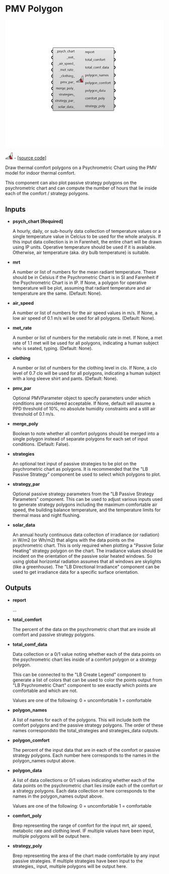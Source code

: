 # PMV Polygon

![](../../.gitbook/assets/PMV_Polygon.png)

![](../../.gitbook/assets/PMV_Polygon%20%281%29.png) - [\[source code\]](https://github.com/ladybug-tools/ladybug-grasshopper/blob/master/ladybug_grasshopper/src//LB%20PMV%20Polygon.py)

Draw thermal comfort polygons on a Psychrometric Chart using the PMV model for indoor thermal comfort.

This component can also plot passive strategy polygons on the psychrometric chart and can compute the number of hours that lie inside each of the comfort / strategy polygons.

## Inputs

* **psych\_chart \[Required\]**

  A hourly, daily, or sub-hourly data collection of temperature values or a single temperature value in Celcius to be used for the whole analysis. If this input data collection is in in Farenheit, the entire chart will be drawn using IP units. Operative temperature should be used if it is available. Otherwise, air temperature \(aka. dry bulb temperature\) is suitable. 

* **mrt**

  A number or list of numbers for the mean radiant temperature. These should be in Celsius if the Psychrometric Chart is in SI and Farenheit if the Psychrometric Chart is in IP. If None, a polygon for operative temperature will be plot, assuming that radiant temperature and air temperature are the same. \(Default: None\). 

* **air\_speed**

  A number or list of numbers for the air speed values in m/s. If None, a low air speed of 0.1 m/s wil be used for all polygons. \(Default: None\). 

* **met\_rate**

  A number or list of numbers for the metabolic rate in met. If None, a met rate of 1.1 met will be used for all polygons, indicating a human subject who is seated, typing. \(Default: None\). 

* **clothing**

  A number or list of numbers for the clothing level in clo. If None, a clo level of 0.7 clo will be used for all polygons, indicating a human subject with a long sleeve shirt and pants. \(Default: None\). 

* **pmv\_par**

  Optional PMVParameter object to specify parameters under which conditions are considered acceptable. If None, default will assume a PPD threshold of 10%, no absolute humidity constraints and a still air threshold of 0.1 m/s. 

* **merge\_poly**

  Boolean to note whether all comfort polygons should be merged into a single polygon instead of separate polygons for each set of input conditions. \(Default: False\). 

* **strategies**

  An optional text input of passive strategies to be plot on the psychrometric chart as polygons.  It is recommended that the "LB Passive Strategy" component be used to select which polygons to plot. 

* **strategy\_par**

  Optional passive strategy parameters from the "LB Passive Strategy Parameters" component. This can be used to adjust various inputs used to generate strategy polygons including the maximum comfortable air speed, the building balance temperature, and the temperature limits for thermal mass and night flushing. 

* **solar\_data**

  An annual hourly continuous data collection of irradiance \(or radiation\) in W/m2 \(or Wh/m2\) that aligns with the data points on the psychrometric chart. This is only required when plotting a "Passive Solar Heating" strategy polygon on the chart. The irradiance values should be incident on the orientation of the passive solar heated windows. So using global horizontal radiation assumes that all windows are skylights \(like a greenhouse\). The "LB Directional Irradiance" component can be used to get irradiance data for a specific surface orientation. 

## Outputs

* **report**

  ... 

* **total\_comfort**

  The percent of the data on the psychrometric chart that are inside all comfort and passive strategy polygons. 

* **total\_comf\_data**

  Data collection or a 0/1 value noting whether each of the data points on the psychrometric chart lies inside of a comfort polygon or a strategy polygon. 

  This can be connected to the "LB Create Legend" component to generate a list of colors that can be used to color the points output from "LB Psychrometric Chart" component to see exactly which points are comfortable and which are not. 

  Values are one of the following: 0 = uncomfortable 1 = comfortable 

* **polygon\_names**

  A list of names for each of the polygons. This will include both the comfort polygons and the passive strategy polygons. The order of these names correspondsto the total\_strategies and strategies\_data outputs. 

* **polygon\_comfort**

  The percent of the input data that are in each of the comfort or passive strategy polygons. Each number here corresponds to the names in the polygon\_names output above. 

* **polygon\_data**

  A list of data collections or 0/1 values indicating whether each  of the data points on the psychrometric chart lies inside each of the comfort or a strategy polygons. Each data collection or here corresponds to the names in the polygon\_names output above. 

  Values are one of the following: 0 = uncomfortable 1 = comfortable 

* **comfort\_poly**

  Brep representing the range of comfort for the input mrt, air speed, metabolic rate and clothing level. IF multiple values have been input, multiple polygons will be output here. 

* **strategy\_poly**

  Brep representing the area of the chart made comfortable by any input passive strategies. If multiple strategies have been input to the strategies\_ input, multiple polygons will be output here. 

